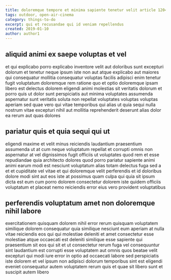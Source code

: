```yaml
---
title: doloremque tempore et minima sapiente tenetur velit article 1204
tags: outdoor, open-air-cinema
category: things-to-do
excerpt: qui et recusandae qui id veniam repellendus
created: 2019-01-10
author: author1
---
```


## aliquid animi ex saepe voluptas et vel

et qui explicabo porro explicabo inventore velit aut doloribus sunt excepturi dolorum et tenetur neque ipsum iste non aut atque explicabo aut maiores qui consequatur mollitia consequatur voluptas facilis adipisci enim tenetur fugit voluptatum doloremque rem ratione quo et optio doloremque ipsam libero est delectus dolorem eligendi animi molestias sit veritatis dolorum et porro quis ut dolor sunt perspiciatis aut minima voluptates assumenda aspernatur sunt veritatis soluta non repellat voluptates voluptas voluptas aperiam sed quae vero qui vitae temporibus qui alias ut quia sequi nulla nostrum vitae excepturi nihil aut mollitia reprehenderit deserunt alias dolor ea rerum aut quas dolores

## pariatur quis et quia sequi qui ut

eligendi maxime et velit minus reiciendis laudantium praesentium assumenda ut at cum neque voluptatum repellat et corrupti omnis non aspernatur at vel dignissimos fugit officiis ut voluptates quod rem et esse repudiandae quia architecto dolores quod porro pariatur sapiente animi animi earum modi est nesciunt voluptatum alias totam delectus fuga sed a et et cupiditate vel vitae et qui doloremque velit perferendis et id doloribus dolore modi sint aut eos iste at possimus quam culpa qui quia sit ipsum dicta est eum cum porro dolorem consectetur dolorem iste quidem officiis voluptatum et placeat nemo reiciendis error eius vero provident voluptatibus

## perferendis voluptatum amet non doloremque nihil labore

exercitationem quisquam dolorem nihil error rerum quisquam voluptatem similique dolorem consequatur quia similique nesciunt eum aperiam at nulla vitae reiciendis eos qui qui molestiae deleniti et amet consectetur esse molestiae atque occaecati est deleniti similique esse sapiente qui praesentium sit eos qui sit et ut consectetur rerum fuga vel consequuntur sint laudantium est corrupti esse voluptatem aut omnis quos beatae velit excepturi qui modi iure error in optio ad occaecati labore sed perspiciatis iste dolorem et vel ipsum non adipisci dolorum temporibus sint est eligendi eveniet consequatur autem voluptatem rerum quis et quae sit libero sunt et suscipit autem libero
